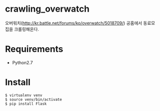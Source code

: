 # crawling_overwatch
오버워치(http://kr.battle.net/forums/ko/overwatch/5018709/) 공홈에서 동료모집을 크롤링해온다.

Requirements
===============
  - Python2.7
  
Install
===============
    $ virtualenv venv
    $ source venv/bin/activate
    $ pip install Flask
